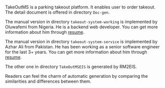 TakeOutMS is a parking takeout platform. It enables user to order takeout. The detail document is offered in directory `Doc-gen`.

The manual version in directory `takeout-system-working` is implemented by Oluwafemi from Nigeria. He is a backend web developer. You can get more information about him through [resume](https://www.upwork.com/freelancers/~01f81f83c351cb7c70).

The manual version in directory `takeout-system-service` is implemented by Azhar Ali from Pakistan. He has been working as a senior software engineer for the last 3+ years. You can get more information about him through [resume](https://www.upwork.com/freelancers/~01a4dec94b57b475ee).

The other one in directory `TakeOutMSEIS` is generated by RM2EIS.

Readers can feel the charm of automatic generation by comparing the similarities and differences between them.

